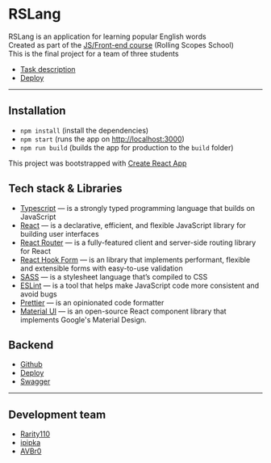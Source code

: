 # RSLang

RSLang is an application for learning popular English words\
Created as part of the [JS/Front-end course](https://rs.school/js/) (Rolling Scopes School)\
This is the final project for a team of three students

- [Task description](https://github.com/rolling-scopes-school/tasks/blob/master/tasks/stage-2/rs-lang/rslang.md)
- [Deploy](https://rarity110.github.io/RSLang/#/)

---

## Installation

- `npm install` (install the dependencies)
- `npm start` (runs the app on [http://localhost:3000](http://localhost:3000))
- `npm run build` (builds the app for production to the `build` folder)

This project was bootstrapped with [Create React App](https://github.com/facebook/create-react-app)

## Tech stack & Libraries

- [Typescript](https://www.typescriptlang.org/) — is a strongly typed programming language that builds on JavaScript
- [React](https://reactjs.org/) — is a declarative, efficient, and flexible JavaScript library for building user
  interfaces
- [React Router](https://reactrouter.com/) — is a fully-featured client and server-side routing library for React
- [React Hook Form](https://react-hook-form.com/) — is an library that implements performant, flexible and extensible
  forms with easy-to-use validation
- [SASS](https://sass-lang.com/) — is a stylesheet language that’s compiled to CSS
- [ESLint](https://eslint.org/) — is a tool that helps make JavaScript code more consistent and avoid bugs
- [Prettier](https://prettier.io/) — is an opinionated code formatter
- [Material UI](https://mui.com/material-ui/getting-started/overview/) — is an open-source React component library that
  implements Google's Material Design.

## Backend

- [Github](https://github.com/Rarity110/react-rslang-be)
- [Deploy](https://rarity-rslang.herokuapp.com/)
- [Swagger](https://rarity-rslang.herokuapp.com/doc/)

---

## Development team

- [Rarity110](https://github.com/Rarity110)
- [ipipka](https://github.com/ipipka)
- [AVBr0](https://github.com/AVBr0)
